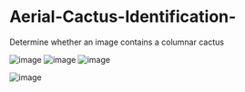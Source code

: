 # Aerial-Cactus-Identification-
Determine whether an image contains a columnar cactus

![image](https://user-images.githubusercontent.com/33135767/92590564-134eed80-f2ba-11ea-845d-1c680de4cbfd.png)
![image](https://user-images.githubusercontent.com/33135767/92590585-19dd6500-f2ba-11ea-894e-cbdd3399a760.png)
![image](https://user-images.githubusercontent.com/33135767/92590600-1f3aaf80-f2ba-11ea-9d7c-6340c6615c9b.png)


![image](https://user-images.githubusercontent.com/33135767/92591312-4a71ce80-f2bb-11ea-9f8a-c7087d0443de.png)
